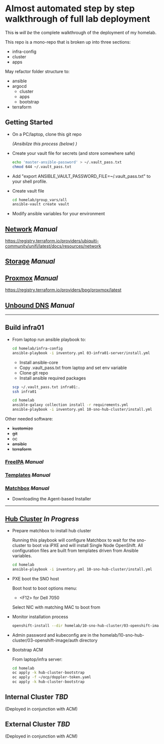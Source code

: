 # Almost automated step by step walkthrough of full lab deployment

This ~~is~~ *will be* the complete walkthrough of the deployment of my homelab.

This repo is a mono-repo that is broken up into three sections:

- infra-config
- cluster
- apps

May refactor folder structure to:

- ansible
- argocd
  - cluster
  - apps
  - bootstrap
- terraform

## Getting Started

- On a PC/laptop, clone this git repo

  *(Ansibilze this process (below) )*

- Create your vault file for secrets (and store somewhere safe)

  ```bash
  echo 'master-ansible-password' > ~/.vault_pass.txt
  chmod 644 ~/.vault_pass.txt
  ```

- Add "export ANSIBLE_VAULT_PASSWORD_FILE=~/.vault_pass.txt" to your shell profile.
- Create vault file

  ```bash
  cd homelab/group_vars/all
  ansible-vault create vault
  ```

- Modify ansible variables for your environment

## [Network](00-network/README.md) *Manual*

<https://registry.terraform.io/providers/ubiquiti-community/unifi/latest/docs/resources/network>

## [Storage](01-storage/README.md) *Manual*

## [Proxmox](02-proxmox/README.md) *Manual*

<https://registry.terraform.io/providers/bpg/proxmox/latest>

## [Unbound DNS](03-unbound-dns/README.md) *Manual*

---

## Build infra01

- From laptop run ansible playbook to:

  ```bash
  cd homelab/infra-config
  ansible-playbook -i inventory.yml 03-infra01-server/install.yml
  ```

  - Install ansible-core
  - Copy .vault_pass.txt from laptop and set env variable
  - Clone git repo
  - Install ansible required packages

  ```bash
  scp ~/.vault_pass.txt infra01:.
  ssh infra01

  cd homelab
  ansible-galaxy collection install -r requirements.yml
  ansible-playbook -i inventory.yml 10-sno-hub-cluster/install.yml
  ```

Other needed software:

- ~~kustomize~~
- ~~git~~
- oc
- ~~ansible~~
- ~~terraform~~

### [FreeIPA](04-free-ipa/README.md) *Manual*

### [Templates](05-templates/README.md) *Manual*

### [Matchbox](06-matchbox/README.md) *Manual*

- Downloading the Agent-based Installer

---

## [Hub Cluster](10-sno-hub-cluster/README.md) *In Progress*

- Prepare matchbox to install hub cluster

  Running this playbook will configure Matchbox to wait for the sno-cluster to boot via iPXE and will install Single Node OpenShift.  All configuration files are built from templates driven from Ansible variables.

    ```bash
    cd homelab
    ansible-playbook -i inventory.yml 10-sno-hub-cluster/install.yml
    ```

- PXE boot the SNO host

  Boot host to boot options menu:

  - \<F12\> for Dell 7050

  Select NIC with matching MAC to boot from

- Monitor installation process

  ```bash
  openshift-install --dir homelab/10-sno-hub-cluster/03-openshift-image agent wait-for bootstrap-complete --log-level=debug
  ```

- Admin password and kubeconfig are in the homelab/10-sno-hub-cluster/03-openshift-image/auth directory

- Bootstrap ACM

  From laptop/infra server:

  ```bash
  cd homelab
  oc apply -k hub-cluster-bootstrap
  oc apply -f ~/ocp/doppler-token.yaml
  oc apply -k hub-cluster-bootstrap
  ```

## Internal Cluster *TBD*

(Deployed in conjunction with ACM)

## External Cluster *TBD*

(Deployed in conjunction with ACM)
